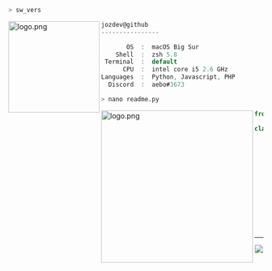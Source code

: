 ```zsh
> sw_vers
```

<img align="left" src="https://i.pinimg.com/736x/fb/a6/20/fba62002393ad4e428f924ec7a7dee74.jpg" alt="logo.png" width="180" height="180" /> 

```csharp
jozdev@github
----------------

       OS  :  macOS Big Sur
    Shell  :  zsh 5.8
 Terminal  :  default
      CPU  :  intel core i5 2.6 GHz
Languages  :  Python, Javascript, PHP
  Discord  :  aebo#3673
```


```zsh
> nano readme.py
```

<img align="left" src="https://i.pinimg.com/736x/bf/73/9a/bf739a24dcbf076d6106373da976794c.jpg" alt="logo.png" width="300" height="300"  /> 

```py
from GitHub import ReadMe

class jozdev(ReadMe):
    "/jozdev/jozdev/README.md"

    def __init__(self):
        self.username = "jozdev"
        
        self.alises = [
            "jozdev",
            "aebo",
            "yellow"
        ]
        self.location = "Portugal"
        self.age = "20, Born 04 May 2001"
        self.occupation = "Cibersecurity Student"
```


---
<p align="center"><img src="https://komarev.com/ghpvc/?username=jozdev&style=flat-square" /></p>

